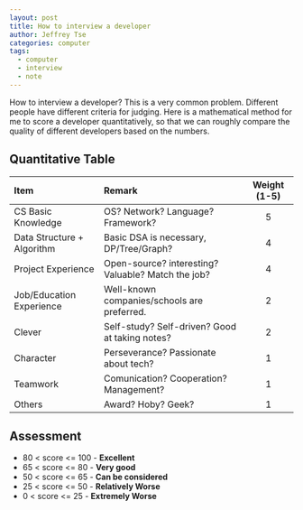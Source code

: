 ```yaml
---
layout: post
title: How to interview a developer
author: Jeffrey Tse
categories: computer
tags:
  - computer
  - interview
  - note
---
```


How to interview a developer? This is a very common problem. Different people
have different criteria for judging. Here is a mathematical method for me to
score a developer quantitatively, so that we can roughly compare the quality
of different developers based on the numbers.

## Quantitative Table

| Item                       | Remark                                             | Weight (1-5) |
| :------------------------- | :------------------------------------------------- | :----------: |
| CS Basic Knowledge         | OS? Network? Language? Framework?                  |      5       |
| Data Structure + Algorithm | Basic DSA is necessary, DP/Tree/Graph?             |      4       |
| Project Experience         | Open-source? interesting? Valuable? Match the job? |      4       |
| Job/Education Experience   | Well-known companies/schools are preferred.        |      2       |
| Clever                     | Self-study? Self-driven? Good at taking notes?     |      2       |
| Character                  | Perseverance? Passionate about tech?               |      1       |
| Teamwork                   | Comunication? Cooperation? Management?             |      1       |
| Others                     | Award? Hoby? Geek?                                 |      1       |

## Assessment

- 80 < score <= 100 - **Excellent**
- 65 < score <= 80 - **Very good**
- 50 < score <= 65 - **Can be considered**
- 25 < score <= 50 - **Relatively Worse**
- 0 < score <= 25 - **Extremely Worse**
